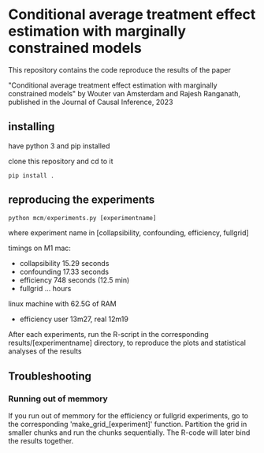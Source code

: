 # Conditional average treatment effect estimation with marginally constrained models

This repository contains the code reproduce the results of the paper

"Conditional average treatment effect estimation with marginally constrained models" by Wouter van Amsterdam and Rajesh Ranganath, published in the Journal of Causal Inference, 2023

## installing

have python 3 and pip installed

clone this repository and cd to it

```
pip install .
```

## reproducing the experiments




```python
python mcm/experiments.py [experimentname]
```
where experiment name in [collapsibility, confounding, efficiency, fullgrid]



timings on M1 mac:

- collapsibility 15.29 seconds
- confounding 17.33 seconds
- efficiency 748 seconds (12.5 min)
- fullgrid ... hours

linux machine with 62.5G of RAM
- efficiency user 13m27, real 12m19

After each experiments, run the R-script in the corresponding results/[experimentname] directory, to reproduce the plots and statistical analyses of the results

## Troubleshooting

### Running out of memmory

If you run out of memmory for the efficiency or fullgrid experiments, go to the corresponding 'make\_grid\_[experiment]' function.
Partition the grid in smaller chunks and run the chunks sequentially.
The R-code will later bind the results together.

